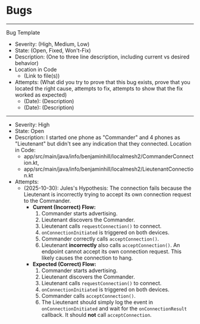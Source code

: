 # Bugs

---
Bug Template

* Severity: (High, Medium, Low)
* State: (Open, Fixed, Won't-Fix)
* Description: (One to three line description, including current vs desired behavior)
* Location in Code
    * (Link to file(s))
* Attempts: (What did you try to prove that this bug exists, prove that you located the right cause,
  attempts to fix, attempts to show that the fix worked as expected)
    * (Date): (Description)
    * (Date): (Description)

---

* Severity: High
* State: Open
* Description: I started one phone as "Commander" and 4 phones as "Lieutenant" but didn't see any
  indication that they connected.
  Location in Code:
    * app/src/main/java/info/benjaminhill/localmesh2/CommanderConnection.kt,
    * app/src/main/java/info/benjaminhill/localmesh2/LieutenantConnection.kt
* Attempts:
    * (2025-10-30): Jules's Hypothesis: The connection fails because the Lieutenant is incorrectly trying to accept its own connection request to the Commander.
        * **Current (Incorrect) Flow:**
            1. Commander starts advertising.
            2. Lieutenant discovers the Commander.
            3. Lieutenant calls `requestConnection()` to connect.
            4. `onConnectionInitiated` is triggered on both devices.
            5. Commander correctly calls `acceptConnection()`.
            6. Lieutenant **incorrectly** also calls `acceptConnection()`. An endpoint cannot accept its own connection request. This likely causes the connection to hang.
        * **Expected (Correct) Flow:**
            1. Commander starts advertising.
            2. Lieutenant discovers the Commander.
            3. Lieutenant calls `requestConnection()` to connect.
            4. `onConnectionInitiated` is triggered on both devices.
            5. Commander calls `acceptConnection()`.
            6. The Lieutenant should simply log the event in `onConnectionInitiated` and wait for the `onConnectionResult` callback. It should **not** call `acceptConnection`.

